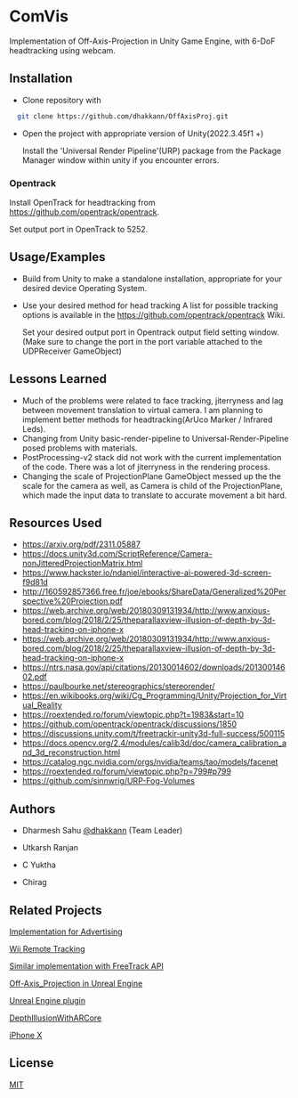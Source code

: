 
# ComVis

Implementation of Off-Axis-Projection in Unity Game Engine, with 6-DoF headtracking using webcam.


## Installation

* Clone repository with

```bash
  git clone https://github.com/dhakkann/OffAxisProj.git
```
* Open the project with appropriate version of Unity(2022.3.45f1 +)
    
    
    Install the 'Universal Render Pipeline'(URP) package from the Package Manager window within unity if you encounter errors. 

### Opentrack 
Install OpenTrack for headtracking from https://github.com/opentrack/opentrack.

Set output port in OpenTrack to 5252.

## Usage/Examples

* Build from Unity to make a standalone installation, appropriate for your desired device Operating System.

* Use your desired method for head tracking
    A list for possible tracking options is available in the https://github.com/opentrack/opentrack Wiki.

    Set your desired output port in Opentrack output field setting window.(Make sure to change the port in the port variable attached to the UDPReceiver GameObject)


## Lessons Learned

* Much of the problems were related to face tracking, jiterryness and lag between movement translation to virtual camera.
    I am planning to implement better methods for headtracking(ArUco Marker / Infrared Leds).
* Changing from Unity basic-render-pipeline to Universal-Render-Pipeline posed problems with materials.
* PostProcessing-v2 stack did not work with the current implementation of the code. There was a lot of jiterryness in the rendering process.
* Changing the scale of ProjectionPlane GameObject messed up the the scale for the camera as well, as Camera is child of the ProjectionPlane, which made the input data to translate to accurate movement a bit hard.


## Resources Used
* https://arxiv.org/pdf/2311.05887
* https://docs.unity3d.com/ScriptReference/Camera-nonJitteredProjectionMatrix.html
* https://www.hackster.io/ndaniel/interactive-ai-powered-3d-screen-f9d81d
* http://160592857366.free.fr/joe/ebooks/ShareData/Generalized%20Perspective%20Projection.pdf
* https://web.archive.org/web/20180309131934/http://www.anxious-bored.com/blog/2018/2/25/theparallaxview-illusion-of-depth-by-3d-head-tracking-on-iphone-x
* https://web.archive.org/web/20180309131934/http://www.anxious-bored.com/blog/2018/2/25/theparallaxview-illusion-of-depth-by-3d-head-tracking-on-iphone-x
* https://ntrs.nasa.gov/api/citations/20130014602/downloads/20130014602.pdf
* https://paulbourke.net/stereographics/stereorender/
* https://en.wikibooks.org/wiki/Cg_Programming/Unity/Projection_for_Virtual_Reality
* https://roextended.ro/forum/viewtopic.php?t=1983&start=10
* https://github.com/opentrack/opentrack/discussions/1850
* https://discussions.unity.com/t/freetrackir-unity3d-full-success/500115
* https://docs.opencv.org/2.4/modules/calib3d/doc/camera_calibration_and_3d_reconstruction.html
* https://catalog.ngc.nvidia.com/orgs/nvidia/teams/tao/models/facenet
* https://roextended.ro/forum/viewtopic.php?p=799#p799
* https://github.com/sinnwrig/URP-Fog-Volumes

## Authors

- Dharmesh Sahu [@dhakkann](https://www.github.com/dhakkann) (Team Leader)

- Utkarsh Ranjan
- C Yuktha
- Chirag

## Related Projects

[Implementation for Advertising](https://medium.com/try-creative-tech/off-axis-projection-in-unity-1572d826541e)

[Wii Remote Tracking](http://johnnylee.net/projects/wii/)

[Similar implementation with FreeTrack API](https://github.com/marcteys/unityFaceTracking)

[Off-Axis_Projection in Unreal Engine](https://github.com/GeodesicGames/SimpleOffAxisProjection)
 
[Unreal Engine plugin](https://github.com/GeodesicGames/SimpleOffAxisProjection)

[DepthIllusionWithARCore](https://github.com/kocosman/DepthIllusionWithARCore)

[iPhone X](https://github.com/algomystic/TheParallaxView)


## License

[MIT](https://choosealicense.com/licenses/mit/)

